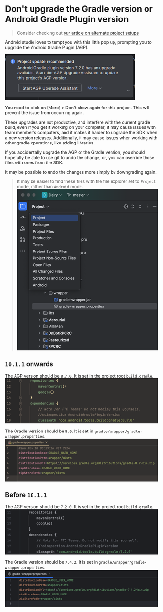 # Don't upgrade the Gradle version or Android Gradle Plugin version

> Consider checking out [our article on alternate project
> setups](../project_templates/project_templates.md)

Android studio loves to tempt you with this little pop up, prompting you to
upgrade the Android Gradle Plugin (AGP).

![Android Studio upgrade AGP message](./upgrade_agp_message.png)

You need to click on [More] > Don't show again for this project. This will
prevent the issue from occurring again.

These upgrades are not productive, and interfere with the current gradle build,
even if you get it working on your computer, it may cause issues with team
member's computers, and it makes it harder to upgrade the SDK when a new version
releases. Additionally, it may cause issues when working with other gradle
operations, like adding libraries.

If you accidentally upgrade the AGP or the Gradle version, you should hopefully
be able to use git to undo the change, or, you can override those files with
ones from the SDK.

It may be possible to undo the changes more simply by downgrading again.

> It may be easier to find these files with the file explorer set to `Project`
mode, rather than `Android` mode.
![AS file explorer modes](./as_file_explorer_modes.png)

## `10.1.1` onwards

The AGP version should be `8.7.0`. It is set in the project root `build.gradle`.
![AGP version](./agp_version[>=10.1.1].png)

The Gradle version should be `8.9`. It is set in `gradle/wrapper/gradle-wrapper.properties`.
![Gradle version](./gradle_wrapper_version[>=10.1.1].png)

## Before `10.1.1`

The AGP version should be `7.2.0`. It is set in the project root `build.gradle`.
![AGP version](./agp_version[<10.1.1].png)

The Gradle version should be `7.4.2`. It is set in `gradle/wrapper/gradle-wrapper.properties`.
![Gradle version](./gradle_wrapper_version[<10.1.1].png)
